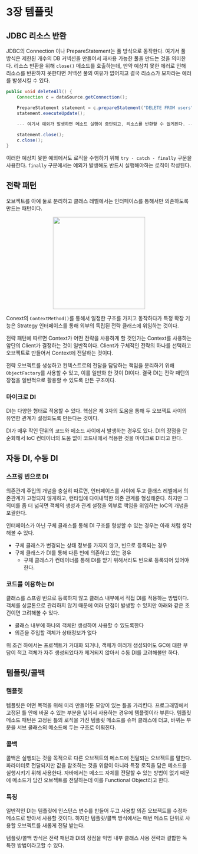 # 3장 템플릿

## JDBC 리소스 반환
JDBC의 Connection 이나 PrepareStatement는 풀 방식으로 동작한다. 여기서 풀 방식은 제한된 개수의 DB 커넥션을 만들어서 재사용 가능한 풀을 만드는 것을 의미한다. 리소스 반환을 위해 `close()` 메소드를 호출하는데, 만약 예상치 못한 에러로 인해 리소스를 반환하지 못한다면 커넥션 풀의 여유가 없어지고 결국 리소스가 모자라는 에러를 발생시킬 수 있다.

```java
public void deleteAll() {
    Connection c = dataSource.getConnection();

    PrepareStatement statement = c.prepareStatement("DELETE FROM users");
    statement.executeUpdate();

    --- 여기서 예외가 발생하면 메소드 실행이 중단되고, 리소스를 반환할 수 없게된다. ---
    
    statement.close();
    c.close();
}
```

이러한 예상치 못한 예외에서도 로직을 수행하기 위해 `try - catch - finally` 구문을 사용한다. `finally` 구문에서는 예외가 발생해도 반드시 실행해야하는 로직이 작성된다.

## 전략 패턴

오브젝트를 아예 둘로 분리하고 클래스 레벨에서는 인터페이스를 통해서만 의존하도록만드는 패턴이다. 

<p align=middle>
    <img src=https://user-images.githubusercontent.com/60502370/130593121-e2be3a10-248c-4c44-b29e-6392a5942477.png height=250>
</p>

Conext의 `ContextMethod()`를 통해서 일정한 구조를 가지고 동작하다가 특정 확장 기능은 Strategy 인터페이스를 통해 외부의 독립된 전략 클래스에 위임하는 것이다.<br/>

전략 패턴에 따르면 Context가 어떤 전략을 사용하게 할 것인가는 Context를 사용하는 앞단의 Client가 결정하는 것이 일반적이다. Client가 구체적인 전략의 하나를 선택하고 오브젝트로 만들어서 Context에 전달하는 것이다.<br/>

전략 오브젝트를 생성하고 컨텍스트로의 전달을 담당하는 책임을 분리하기 위해 `ObjectFactory`를 사용할 수 있고, 이를 일반화 한 것이 DI이다. 결국 DI는 전략 패턴의 장점을 일반적으로 활용할 수 있도록 만든 구조이다.

### 마이크로 DI
DI는 다양한 형태로 적용할 수 있다. 핵심은 제 3자의 도움을 통해 두 오브젝트 사이의 유연한 관계가 설정되도록 만든다는 것이다.<br/>

DI가 매우 작인 단위의 코드와 메소드 사이에서 발생하는 경우도 있다. DI의 장점을 단순화해서 IoC 컨테이너의 도움 없이 코드내에서 적용한 것을 마이크로 DI라고 한다.

## 자동 DI, 수동 DI

### 스프링 빈으로 DI

의존관계 주입의 개념을 충실히 따르면, 인터페이스를 사이에 두고 클래스 레벨에서 의존관계가 고정되지 않게하고, 런타임에 다이내믹한 의존 관계를 형성해준다. 하지만 그 의미를 좀 더 넓히면 객체의 생성과 관계 설정을 외부로 책임을 위임하는 IoC의 개념을 포괄한다.<br/>

인터페이스가 아닌 구체 클래스를 통해 DI 구조를 형성할 수 있는 경우는 아래 처럼 생각해볼 수 있다.
- 구체 클래스가 변경되는 상태 정보를 가지지 않고, 빈으로 등록되는 경우
- 구체 클래스가 DI를 통해 다른 빈에 의존하고 있는 경우
    - 구체 클래스가 컨테이너를 통해 DI를 받기 위해서라도 빈으로 등록되어 있어야 한다.

### 코드를 이용하는 DI
클래스를 스프링 빈으로 등록하지 않고 클래스 내부에서 직접 DI를 적용하는 방법이다. 객체를 싱글톤으로 관리하지 않기 때문에 여러 단점이 발생할 수 있지만 아래와 같은 조건이면 고려해볼 수 있다.

- 클래스 내부에 하나의 객체만 생성하여 사용할 수 있도록한다
- 의존을 주입할 객체가 상태정보가 없다

위 조건 하에서는 프로젝트가 거대화 되거나, 객체가 여러개 생성되어도 GC에 대한 부담이 적고 객체가 자주 생성되었다가 제거되지 않아서 수동 DI를 고려해볼만 하다.


## 템플릿/콜백
### 템플릿
템플릿은 어떤 목적을 위해 미리 만들어둔 모양이 있는 틀을 가리킨다. 프로그래밍에서 고정된 틀 안에 바꿀 수 있는 부분을 넣어서 사용하는 경우에 템플릿이라 부른다. 템플릿 메소드 패턴은 고정된 틀의 로직을 가진 템플릿 메소드를 슈퍼 클래스에 더고, 바뀌는 부분을 서브 클래스의 메소드에 두는 구조로 이뤄진다.<br/>

### 콜백
콜백은 실행되는 것을 목적으로 다른 오브젝트의 메소드에 전달되는 오브젝트를 말한다. 파라미터로 전달되지만 값을 참조하는 것을 위함이 아니라 특정 로직을 담은 메소드를 실행시키기 위해 사용한다. 자바에서는 메소드 자체를 전달할 수 있는 방법이 없기 때문에 메소드가 담긴 오브젝트를 전달하는데 이를 Functional Object라고 한다.<br/>

### 특징
일반적인 DI는 템플릿에 인스턴스 변수를 만들어 두고 사용할 의존 오브젝트를 수정자 메소드로 받아서 사용할 것이다. 하지만 템플릿/콜백 방식에서는 매번 메소드 단위로 사용할 오브젝트를 새롭게 전달 받는다.<br/>

템플릿/콜백 방식은 전략 패턴과 DI의 장점을 익명 내부 클래스 사용 전략과 결합한 독특한 방법이라고할 수 있다.